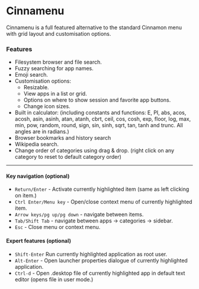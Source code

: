 Cinnamenu
========

Cinnamenu is a full featured alternative to the standard Cinnamon menu with grid layout and customisation options.

### Features

 * Filesystem browser and file search.
 * Fuzzy searching for app names.
 * Emoji search.
 * Customisation options:
   * Resizable.
   * View apps in a list or grid.
   * Options on where to show session and favorite app buttons.
   * Change icon sizes.
 * Built in calculator: (including constants and functions: E, PI, abs, acos, acosh, asin, asinh, atan, atanh, cbrt, ceil, cos, cosh, exp, floor, log, max, min, pow, random, round, sign, sin, sinh, sqrt, tan, tanh and trunc. All angles are in radians.)
 * Browser bookmarks and history search
 * Wikipedia search.
 * Change order of categories using drag & drop. (right click on any category to reset to default category order)

----

#### Key navigation (optional)
 * `Return/Enter` - Activate currently highlighted item (same as left clicking on item.)
 * `Ctrl Enter/Menu key` - Open/close context menu of currently highlighted item.
 * `Arrow keys/pg up/pg down` - navigate between items.
 * `Tab/Shift Tab` - navigate between apps -> categories -> sidebar.
 * `Esc` - Close menu or context menu.

#### Expert features (optional)
 * `Shift-Enter` Run currently highlighted application as root user.
 * `Alt-Enter` - Open launcher properties dialogue of currently highlighted application.
 * `Ctrl-d` - Open .desktop file of currently highlighted app in default text editor (opens file in user mode.)
